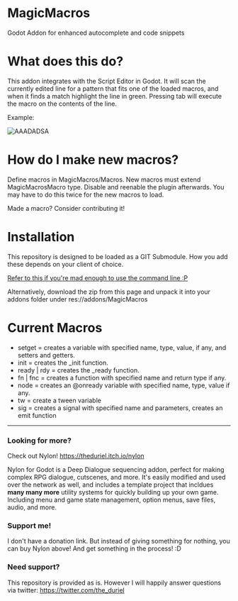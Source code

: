 # MagicMacros
Godot Addon for enhanced autocomplete and code snippets

# What does this do?
This addon integrates with the Script Editor in Godot. It will scan the currently edited line for a pattern that fits one of the loaded macros, and when it finds a match highlight the line in green. Pressing tab will execute the macro on the contents of the line.

Example:

![AAADADSA](https://github.com/user-attachments/assets/779b4cb5-f285-4489-a907-017e6e85bcb3)

# How do I make new macros?

Define macros in MagicMacros/Macros. New macros must extend MagicMacrosMacro type. Disable and reenable the plugin afterwards. You may have to do this twice for the new macros to load.

Made a macro? Consider contributing it!

# Installation

This repository is designed to be loaded as a GIT Submodule. How you add these depends on your client of choice.

[Refer to this if you're mad enough to use the command line :P](https://git-scm.com/book/en/v2/Git-Tools-Submodules)

Alternatively, download the zip from this page and unpack it into your addons folder under res://addons/MagicMacros

# Current Macros

* setget = creates a variable with specified name, type, value, if any, and setters and getters.
* init = creates the _init function.
* ready | rdy = creates the _ready function.
* fn | fnc = creates a function with specified name and return type if any.
* node = creates an @onready variable with specified name, type, value if any.
* tw = create a tween variable
* sig = creates a signal with specified name and parameters, creates an emit function

---

### Looking for more?

Check out Nylon! https://theduriel.itch.io/nylon

Nylon for Godot is a Deep Dialogue sequencing addon, perfect for making complex RPG dialogue, cutscenes, and more. It's easily modified and used over the network as well, and includes a template project that incldues **many many more** utility systems for quickly building up your own game. Including menu and game state management, option menus, save files, audio, and more.

### Support me!

I don't have a donation link. But instead of giving something for nothing, you can buy Nylon above! And get something in the process! :D

### Need support?

This repository is provided as is. However I will happily answer questions via twitter: https://twitter.com/the_duriel
